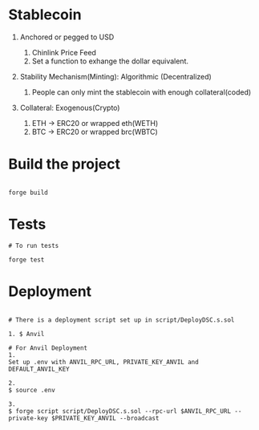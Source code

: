 # Stablecoin
1.  Anchored or pegged to USD 
    1. Chinlink Price Feed
    2. Set a function to exhange the dollar equivalent.

2. Stability Mechanism(Minting): Algorithmic (Decentralized)
    1. People can only mint the stablecoin with enough collateral(coded)

3. Collateral: Exogenous(Crypto)
    1. ETH -> ERC20 or wrapped eth(WETH)
    2. BTC -> ERC20 or wrapped brc(WBTC)

# Build the project
```shell

forge build
```

# Tests
```shell
# To run tests

forge test
```

# Deployment
```shell

# There is a deployment script set up in script/DeployDSC.s.sol

1. $ Anvil

# For Anvil Deployment
1.
Set up .env with ANVIL_RPC_URL, PRIVATE_KEY_ANVIL and DEFAULT_ANVIL_KEY

2. 
$ source .env

3. 
$ forge script script/DeployDSC.s.sol --rpc-url $ANVIL_RPC_URL --private-key $PRIVATE_KEY_ANVIL --broadcast

```